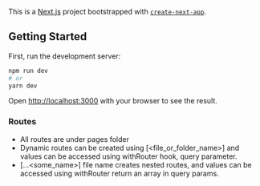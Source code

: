 This is a [Next.js](https://nextjs.org/) project bootstrapped with [`create-next-app`](https://github.com/vercel/next.js/tree/canary/packages/create-next-app).

## Getting Started

First, run the development server:

```bash
npm run dev
# or
yarn dev
```

Open [http://localhost:3000](http://localhost:3000) with your browser to see the result.

### Routes
- All routes are under pages folder
- Dynamic routes can be created using [<file_or_folder_name>] and values can be accessed using withRouter hook, query parameter.
- [...<some_name>] file name creates nested routes, and values can be accessed using withRouter return an array in query params.
